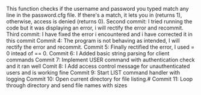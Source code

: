 This function checks if the username and password you typed match any line in the password.cfg file. If there's a match, it lets you in (returns 1), otherwise, access is denied (returns 0).
Second commit: I tried running the code but it was displaying an error, i will rectify the error and recommit.
Third commit: I have fixed the error i encountered and i have corrected it in this commit
Commit 4: The program is not behaving as intended, I will rectify the error and recommit.
Commit 5: Finally rectified the error, I used = 0 intead of == 0.
Commit 6: I Added basic string parsing for client commands
Commit 7: Implement USER command with authentication check and it ran well
Comit 8: I Add access control message for unauthenticated users and is working fine
Commit 9: Start LIST command handler with logging
Commit 10: Open current directory for file listing.#
Commit 11: Loop through directory and send file names with sizes